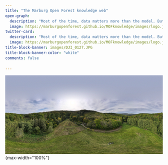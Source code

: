```yaml
---
title: "The Marburg Open Forest knowledge web"
open-graph:
  description: "Most of the time, data matters more than the model. But what is reality without model?"
  image: https://marburgopenforest.github.io/MOFknowledge/images/logo.jpg
twitter-card:
  description: "Most of the time, data matters more than the model. But what is reality without model?"
  image: https://marburgopenforest.github.io/MOFknowledge/images/logo.jpg 
title-block-banner: images/DJI_0127.JPG
title-block-banner-color: "white"
comments: false

---
```


![](images/DJI_0127.JPG){max-width="100%"}